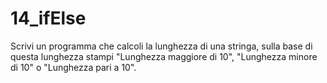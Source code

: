 # 14_ifElse
Scrivi un programma che calcoli la lunghezza di una stringa, sulla base di questa lunghezza stampi "Lunghezza maggiore di 10", "Lunghezza minore di 10" o "Lunghezza pari a 10".
